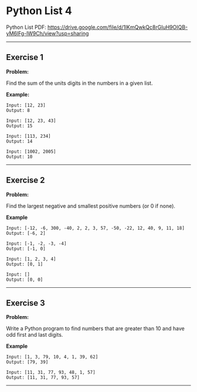 # Python List 4

Python List PDF:
https://drive.google.com/file/d/1lKmQwkQc8rGIuH9OIQB-yM6lFg-lW9Ch/view?usp=sharing


---

## Exercise 1

**Problem:**

Find the sum of the units digits in the numbers in a given list.

**Example:**

	Input: [12, 23]
	Output: 8
 
	Input: [12, 23, 43]
	Output: 15
 
	Input: [113, 234]
	Output: 14
 
	Input: [1002, 2005]
	Output: 10

---

## Exercise 2

**Problem:**

Find the largest negative and smallest positive numbers (or 0 if none).

**Example**

	Input: [-12, -6, 300, -40, 2, 2, 3, 57, -50, -22, 12, 40, 9, 11, 18]
	Output: [-6, 2]
 
	Input: [-1, -2, -3, -4]
	Output: [-1, 0]
 
	Input: [1, 2, 3, 4]
	Output: [0, 1]
 
	Input: []
	Output: [0, 0]	

---

## Exercise 3

**Problem:**

Write a Python program to find numbers that are greater than 10 and have odd first and last digits.

**Example**

	Input: [1, 3, 79, 10, 4, 1, 39, 62]
	Output: [79, 39]
 
	Input: [11, 31, 77, 93, 48, 1, 57]
	Output: [11, 31, 77, 93, 57]

---


